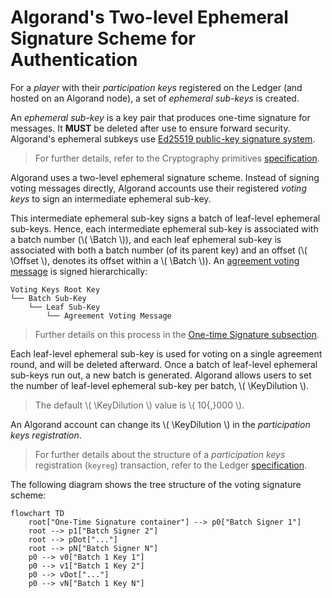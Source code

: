 $$
\newcommand \KeyDilution {\mathrm{KeyDilution}}
\newcommand \Batch {\mathrm{Batch}}
\newcommand \Offset {\mathrm{Offset}}
$$

# Algorand's Two-level Ephemeral Signature Scheme for Authentication

For a _player_ with their _participation keys_ registered on the Ledger (and hosted
on an Algorand node), a set of _ephemeral sub-keys_ is created.

An _ephemeral sub-key_ is a key pair that produces one-time signature 
for messages. It **MUST** be deleted after use to ensure forward security.
Algorand's ephemeral subkeys use [Ed25519 public-key signature system](https://ed25519.cr.yp.to/).

> For further details, refer to the Cryptography primitives [specification](../crypto/crypto-overview.md).

Algorand uses a two-level ephemeral signature scheme.
Instead of signing voting messages directly, Algorand accounts use their
registered _voting keys_ to sign an intermediate ephemeral sub-key.

This intermediate ephemeral sub-key signs a batch of leaf-level ephemeral 
sub-keys. Hence, each intermediate ephemeral sub-key is associated with a
batch number (\\( \Batch \\)), and each leaf ephemeral sub-key is associated with
both a batch number (of its parent key) and an offset (\\( \Offset \\), denotes its offset
within a \\( \Batch \\)). An [agreement voting message](../abft/abft-messages-votes.md)
is signed hierarchically:

```text
Voting Keys Root Key
└── Batch Sub-Key
    └── Leaf Sub-Key
        └── Agreement Voting Message
```

> Further details on this process in the [One-time Signature subsection](./keys-one-time.md).

Each leaf-level ephemeral sub-key is used for voting on a single agreement round,
and will be deleted afterward. Once a batch of leaf-level ephemeral sub-keys run out,
a new batch is generated. Algorand allows users to set the number of leaf-level ephemeral
sub-key per batch, \\( \KeyDilution \\).

> The default \\( \KeyDilution \\) value is \\( 10{,}000 \\).

An Algorand account can change its \\( \KeyDilution \\) in the _participation keys
registration_.

> For further details about the structure of a _participation keys_ registration
> (`keyreg`) transaction, refer to the Ledger [specification](../ledger/ledger-overview.md).

The following diagram shows the tree structure of the voting signature scheme:

```mermaid
flowchart TD
    root["One-Time Signature container"] --> p0["Batch Signer 1"]
    root --> p1["Batch Signer 2"]
    root --> pDot["..."]
    root --> pN["Batch Signer N"]
    p0 --> v0["Batch 1 Key 1"]
    p0 --> v1["Batch 1 Key 2"]
    p0 --> vDot["..."]
    p0 --> vN["Batch 1 Key N"]
```